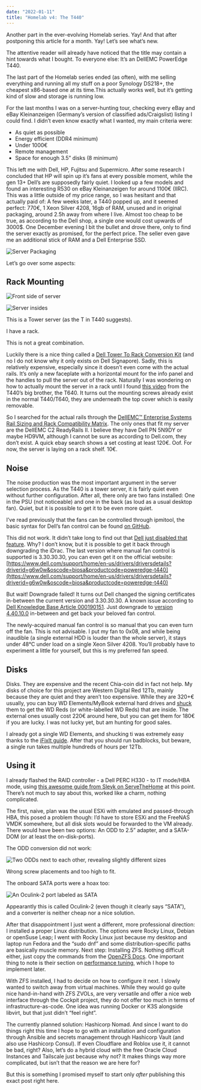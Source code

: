 ```yaml
---
date: "2022-01-11"
title: "Homelab v4: The T440"
---
```


Another part in the ever-evolving Homelab series. Yay! And that after postponing this article for a month. Yay! Let’s see what’s new.

The attentive reader will already have noticed that the title may contain a hint towards what I bought. To everyone else: It’s an DellEMC PowerEdge T440.

The last part of the Homelab series ended (as often), with me selling everything and running all my stuff on a poor Synology DS218+, the cheapest x86-based one at its time.This actually works well, but it’s getting kind of slow and storage is running low.

For the last months I was on a server-hunting tour, checking every eBay and eBay Kleinanzeigen (Germany’s version of classified ads/Craigslist) listing I could find. I didn’t even know exactly what I wanted, my main criteria were:

*   As quiet as possible
*   Energy efficient (DDR4 minimum)
*   Under 1000€
*   Remote management
*   Space for enough 3.5” disks (8 minimum)

This left me with Dell, HP, Fujitsu and Supermicro. After some research I concluded that HP will spin up it’s fans at every possible moment, while the gen 13+ Dell’s are supposedly fairly quiet. I looked up a few models and found an interesting R530 on eBay Kleinanzeigen for around 1100€ (IIRC). This was a little outside of my price range, so I was hesitant and that actually paid of: A few weeks later, a T440 popped up, and it seemed perfect: 770€, 1 Xeon Silver 4208, 16gb of RAM, unused and in original packaging, around 2.5h away from where I live. Almost too cheap to be true, as according to the Dell shop, a single one would cost upwards of 3000$. One December evening I bit the bullet and drove there, only to find the server exactly as promised, for the perfect price. The seller even gave me an additional stick of RAM and a Dell Enterprise SSD.

![Server Packaging](3b16730e.jpeg)

Let’s go over some aspects:

## Rack Mounting

![Front side of server](35c4f76f.jpeg)

![Server insides](4a83356f.jpeg)

This is a Tower server (as the T in T440 suggests).

I have a rack.

This is not a great combination.

Luckily there is a nice thing called a [Dell Tower To Rack Conversion Kit](https://www.dell.com/en-sg/work/shop/dell-tower-to-rack-conversion-kit-customer-kit/apd/770-bcol/networking) (and no I do not know why it only exists on Dell Signapore). Sadly, this is relatively expensive, especially since it doesn’t even come with the actual rails. It’s only a new faceplate with a horizontal mount for the info panel and the handles to pull the server out of the rack. Naturally I was wondering on how to actually mount the server in a rack until I found [this video](https://www.youtube.com/watch?v=wKYXImJ7rlk) from the T440’s big brother, the T640. It turns out the mounting screws already exist in the normal T440/T640, they are underneath the top cover which is easily removable.

So I searched for the actual rails through the [DellEMC™ Enterprise Systems Rail Sizing and Rack Compatibility Matrix](https://i.dell.com/sites/csdocuments/Business_solutions_engineering-Docs_Documents/en/rail-rack-matrix.pdf). The only ones that fit my server are the DellEMC C2 ReadyRails II. I believe they have Dell PN 5N9DY or maybe HD9VM, although I cannot be sure as according to Dell.com, they don’t exist. A quick ebay search shows a set costing at least 120€. Oof. For now, the server is laying on a rack shelf. 10€.

Noise
-----

The noise production was the most important argument in the server selection process. As the T440 is a tower server, it is fairly quiet even without further configuration. After all, there only are two fans installed: One in the PSU (not noticeable) and one in the back (as loud as a usual desktop fan). Quiet, but it is possible to get it to be even more quiet.

I’ve read previously that the fans can be controlled through ipmitool, the basic syntax for Dell’s fan control can be found [on GitHub](https://github.com/ipmitool/ipmitool/issues/30).

This did not work. It didn’t take long to find out that [Dell just disabled that feature](https://www.dell.com/community/PowerEdge-Hardware-General/Dell-ENG-is-taking-away-fan-speed-control-away-from-users-iDrac/m-p/7441702/highlight/true#M63050). Why? I don’t know, but it is possible to get it back through downgrading the iDrac. The last version where manual fan control is supported is 3.30.30.30, you can even get it on the official website: [https://www.dell.com/support/home/en-us/drivers/driversdetails?driverid=g6w0w&oscode=biosa&productcode=poweredge-t440](https://www.dell.com/support/home/en-us/drivers/driversdetails?driverid=g6w0w&oscode=biosa&productcode=poweredge-t440)

But wait! Downgrade failed! It turns out Dell changed the signing certificates in-between the current version and 3.30.30.30. A known issue according to [Dell Knowledge Base Article 000190151](https://www.dell.com/support/kbdoc/en-us/000190151/idrac9-firmware-downgrade-failures-rac0181). Just downgrade to [version 4.40.10.0](https://www.dell.com/support/home/en-us/drivers/driversdetails?driverid=mgd5f&oscode=biosa&productcode=poweredge-t440) in-between and get back your beloved fan control.

The newly-acquired manual fan control is so manual that you can even turn off the fan. This is not advisable. I put my fan to 0x08, and while being inaudible (a single external HDD is louder than the whole server), it stays under 48°C under load on a single Xeon Silver 4208. You’ll probably have to experiment a little for yourself, but this is my preferred fan speed.

Disks
-----

Disks. They are expensive and the recent Chia-coin did in fact not help. My disks of choice for this project are Western Digital Red 12Tb, mainly because they are quiet and they aren’t too expensive. While they are 320+€ usually, you can buy WD Elements/MyBook external hard drives and [shuck](https://www.howtogeek.com/324769/how-to-get-premium-hard-drives-for-cheap-by-shucking-external-drives/) them to get the WD Reds (or white-labelled WD Reds) that are inside. The external ones usually cost 220€ around here, but you can get them for 180€ if you are lucky. I was not lucky yet, but am hunting for good sales.

I already got a single WD Elements, and shucking ti was extremely easy thanks to the [iFixIt guide](https://www.ifixit.com/Guide/How+to+Shuck+a+WD+Elements+External+Hard+Drive/137646). After that you should run badblocks, but beware, a single run takes multiple hundreds of hours per 12Tb.

Using it
--------

I already flashed the RAID controller - a Dell PERC H330 - to IT mode/HBA mode, using [this awesome guide from Sleyk on ServeTheHome](https://forums.servethehome.com/index.php?threads/flash-crossflash-dell-h330-raid-card-to-hba330-12gbps-hba-it-firmware.25498/) at this point. There’s not much to say about this, worked like a charm, nothing complicated.

The first, naive, plan was the usual ESXi with emulated and passed-through HBA, this posed a problem though: I’d have to store ESXi and the FreeNAS VMDK somewhere, but all disk slots would be forwarded to the VM already. There would have been two options: An ODD to 2.5” adapter, and a SATA-DOM (or at least the on-disk-ports).

The ODD conversion did not work:

![Two ODDs next to each other, revealing slightly different sizes](24a4a7e6.jpeg)

Wrong screw placements and too high to fit.

The onboard SATA ports were a hoax too:

![An Oculink-2 port labeled as SATA](d2750204.jpeg)


Appearantly this is called Oculink-2 (even though it clearly says “SATA”), and a converter is neither cheap nor a nice solution.

After that disappointment I just went a different, more professional direction: I installed a proper Linux distribution. The options were Rocky Linux, Debian or openSuse Leap; I went with Rocky Linux just because my desktop and laptop run Fedora and the “sudo dnf” and some distribution-specific paths are basically muscle memory. Next step: Installing ZFS. Nothing difficult either, just copy the commands from the [OpenZFS Docs](https://openzfs.github.io/openzfs-docs/Getting%20Started/RHEL-based%20distro/index.html). One important thing to note is their section on [performance tuning](https://openzfs.github.io/openzfs-docs/Performance%20and%20Tuning/Workload%20Tuning.html), which I hope to implement later.

With ZFS installed, I had to decide on how to configure it next. I slowly wanted to switch away from virtual machines. While they would go quite nice hand-in-hand with ZFS ZVOLs, are very versatile and offer a nice web interface through the Cockpit project, they do not offer too much in terms of infrastructure-as-code. One idea was running Docker or K3S alongside libvirt, but that just didn’t “feel right”.

The currently planned solution: Hashicorp Nomad. And since I want to do things right this time I hope to go with an installation and configuration through Ansible and secrets management through Hashicorp Vault (and also use Hashicorp Consul). If even Cloudflare and Roblox use it, it cannot be bad, right? Also, let’s do a hybrid cloud with the free Oracle Cloud Instances and Tailscale just because why not? It makes things way more complicated, but isn’t that the reason we are here for?

But this is something I promised myself to start only _after_ publishing this exact post right here.
